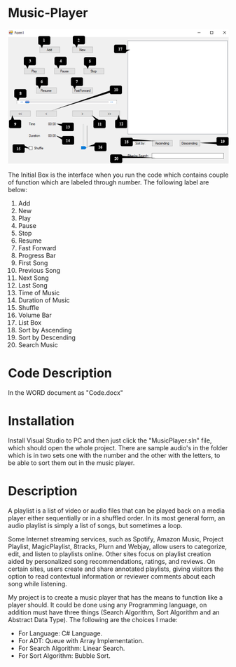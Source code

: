 # Music-Player
<p align="center">
  <img src="./UI/display.PNG" />
</p>

 The Initial Box is the interface when you run the code which contains couple of function which are labeled through number. The following label are below:
1.	Add		 				
2.	New
3.	Play
4.	Pause
5.	Stop
6.	Resume
7.	Fast Forward
8.	Progress Bar
9.	First Song
10.	Previous Song
11.	Next Song
12.	Last Song
13.	Time of Music
14.	Duration of Music
15.	Shuffle
16.	Volume Bar
17.	List Box
18.	Sort by Ascending
19.	Sort by Descending 
20.	Search Music


# Code Description
In the WORD document as "Code.docx"

# Installation
Install Visual Studio to PC and then just click the "MusicPlayer.sln" file, which should open the whole project. There are sample audio's in the folder which is in two sets
one with the number and the other with the letters, to be able to sort them out in the music player.

# Description

A playlist is a list of video or audio files that can be played back on a media player either sequentially or in a shuffled order. In its most general form, an audio playlist is simply a list of songs, but sometimes a loop.

Some Internet streaming services, such as Spotify, Amazon Music, Project Playlist, MagicPlaylist, 8tracks, Plurn and Webjay, allow users to categorize, edit, and listen to playlists online. Other sites focus on playlist creation
aided by personalized song recommendations, ratings, and reviews. On certain sites, users create and share annotated playlists, giving visitors the option to read contextual information or reviewer comments about each song while listening.

My project is to create a music player that has the means to function like a player should. It could be done using any Programming language, on addition must have three things (Search Algorithm, Sort Algorithm and an Abstract Data Type).
The following are the choices I made:

*	For Language: C# Language.
*	For ADT: Queue with Array Implementation.
*	For Search Algorithm: Linear Search.
*	For Sort Algorithm: Bubble Sort.
